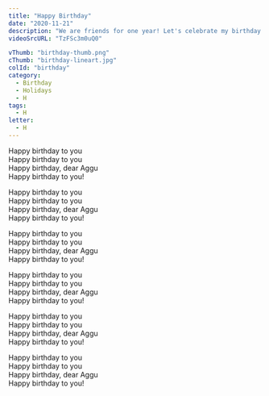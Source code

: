 ```yaml
---
title: "Happy Birthday"
date: "2020-11-21"
description: "We are friends for one year! Let's celebrate my birthday!"
videoSrcURL: "TzFSc3m0uQ0"

vThumb: "birthday-thumb.png"
cThumb: "birthday-lineart.jpg"
colId: "birthday"
category:
  - Birthday
  - Holidays
  - H
tags:
  - H
letter:
  - H
---
```


<p>
Happy birthday to you<br />
Happy birthday to you<br />
Happy birthday, dear Aggu<br />
Happy birthday to you!</p>
<p>
Happy birthday to you<br />
Happy birthday to you<br />
Happy birthday, dear Aggu<br />
Happy birthday to you!</p>
<p>
Happy birthday to you<br />
Happy birthday to you<br />
Happy birthday, dear Aggu<br />
Happy birthday to you!</p>
<p>
Happy birthday to you<br />
Happy birthday to you<br />
Happy birthday, dear Aggu<br />
Happy birthday to you!</p>
<p>
Happy birthday to you<br />
Happy birthday to you<br />
Happy birthday, dear Aggu<br />
Happy birthday to you!</p>
<p>
Happy birthday to you<br />
Happy birthday to you<br />
Happy birthday, dear Aggu<br />
Happy birthday to you!</p>
